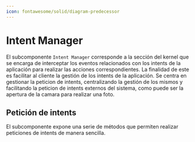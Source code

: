 ```yaml
---
icon: fontawesome/solid/diagram-predecessor
---
```


# Intent Manager
 
El subcomponente `Intent Manager` corresponde a la sección del kernel que se encarga de interceptar los eventos 
relacionados con los intents de la aplicación para realizar las acciones correspondientes. La finalidad de este es
facilitar al cliente la gestión de los intents de la aplicación. Se centra en gestionar la peticion de intents, 
centralizando la gestión de los mismos y facilitando la peticion de intents externos del sistema, como puede ser
la apertura de la camara para realizar una foto.

## Petición de intents

El subcomponente expone una serie de métodos que permiten realizar peticiones de intents de manera sencilla.


[//]: # (todo: mas ideas o tal vez ejemplos de uso de este subcomponente)